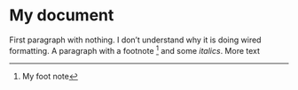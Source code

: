# My document

First paragraph with nothing. I don’t understand why it is doing wired formatting.
A paragraph with a footnote [^1] and some _italics_. More text

[^1]:	My foot note